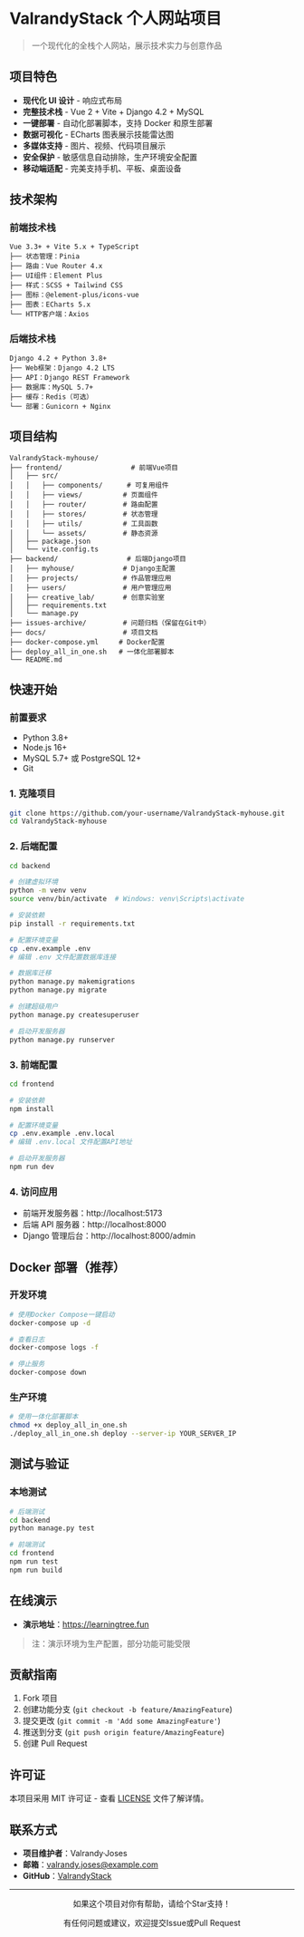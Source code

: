 # ValrandyStack 个人网站项目

> 一个现代化的全栈个人网站，展示技术实力与创意作品

## 项目特色

- **现代化 UI 设计** - 响应式布局
- **完整技术栈** - Vue 2 + Vite + Django 4.2 + MySQL
- **一键部署** - 自动化部署脚本，支持 Docker 和原生部署
- **数据可视化** - ECharts 图表展示技能雷达图
- **多媒体支持** - 图片、视频、代码项目展示
- **安全保护** - 敏感信息自动排除，生产环境安全配置
- **移动端适配** - 完美支持手机、平板、桌面设备

## 技术架构

### 前端技术栈

```
Vue 3.3+ + Vite 5.x + TypeScript
├── 状态管理：Pinia
├── 路由：Vue Router 4.x
├── UI组件：Element Plus
├── 样式：SCSS + Tailwind CSS
├── 图标：@element-plus/icons-vue
├── 图表：ECharts 5.x
└── HTTP客户端：Axios
```

### 后端技术栈

```
Django 4.2 + Python 3.8+
├── Web框架：Django 4.2 LTS
├── API：Django REST Framework
├── 数据库：MySQL 5.7+
├── 缓存：Redis（可选）
└── 部署：Gunicorn + Nginx
```

## 项目结构

```
ValrandyStack-myhouse/
├── frontend/                 # 前端Vue项目
│   ├── src/
│   │   ├── components/      # 可复用组件
│   │   ├── views/          # 页面组件
│   │   ├── router/         # 路由配置
│   │   ├── stores/         # 状态管理
│   │   ├── utils/          # 工具函数
│   │   └── assets/         # 静态资源
│   ├── package.json
│   └── vite.config.ts
├── backend/                 # 后端Django项目
│   ├── myhouse/            # Django主配置
│   ├── projects/           # 作品管理应用
│   ├── users/              # 用户管理应用
│   ├── creative_lab/       # 创意实验室
│   ├── requirements.txt
│   └── manage.py
├── issues-archive/         # 问题归档（保留在Git中）
├── docs/                   # 项目文档
├── docker-compose.yml     # Docker配置
├── deploy_all_in_one.sh   # 一体化部署脚本
└── README.md
```

## 快速开始

### 前置要求

- Python 3.8+
- Node.js 16+
- MySQL 5.7+ 或 PostgreSQL 12+
- Git

### 1. 克隆项目

```bash
git clone https://github.com/your-username/ValrandyStack-myhouse.git
cd ValrandyStack-myhouse
```

### 2. 后端配置

```bash
cd backend

# 创建虚拟环境
python -m venv venv
source venv/bin/activate  # Windows: venv\Scripts\activate

# 安装依赖
pip install -r requirements.txt

# 配置环境变量
cp .env.example .env
# 编辑 .env 文件配置数据库连接

# 数据库迁移
python manage.py makemigrations
python manage.py migrate

# 创建超级用户
python manage.py createsuperuser

# 启动开发服务器
python manage.py runserver
```

### 3. 前端配置

```bash
cd frontend

# 安装依赖
npm install

# 配置环境变量
cp .env.example .env.local
# 编辑 .env.local 文件配置API地址

# 启动开发服务器
npm run dev
```

### 4. 访问应用

- 前端开发服务器：http://localhost:5173
- 后端 API 服务器：http://localhost:8000
- Django 管理后台：http://localhost:8000/admin

## Docker 部署（推荐）

### 开发环境

```bash
# 使用Docker Compose一键启动
docker-compose up -d

# 查看日志
docker-compose logs -f

# 停止服务
docker-compose down
```

### 生产环境

```bash
# 使用一体化部署脚本
chmod +x deploy_all_in_one.sh
./deploy_all_in_one.sh deploy --server-ip YOUR_SERVER_IP
```

## 测试与验证

### 本地测试

```bash
# 后端测试
cd backend
python manage.py test

# 前端测试
cd frontend
npm run test
npm run build
```

## 在线演示

- **演示地址**：https://learningtree.fun

> 注：演示环境为生产配置，部分功能可能受限

## 贡献指南

1. Fork 项目
2. 创建功能分支 (`git checkout -b feature/AmazingFeature`)
3. 提交更改 (`git commit -m 'Add some AmazingFeature'`)
4. 推送到分支 (`git push origin feature/AmazingFeature`)
5. 创建 Pull Request

## 许可证

本项目采用 MIT 许可证 - 查看 [LICENSE](LICENSE) 文件了解详情。

## 联系方式

- **项目维护者**：Valrandy·Joses
- **邮箱**：valrandy.joses@example.com
- **GitHub**：[ValrandyStack](https://github.com/ValrandyStack)

---

<div align="center">
  <p>如果这个项目对你有帮助，请给个Star支持！</p>
  <p>有任何问题或建议，欢迎提交Issue或Pull Request</p>
</div>
